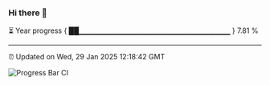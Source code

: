 ### Hi there 👋

⏳ Year progress { ██▁▁▁▁▁▁▁▁▁▁▁▁▁▁▁▁▁▁▁▁▁▁▁▁▁▁▁▁ } 7.81 %

---

⏰ Updated on Wed, 29 Jan 2025 12:18:42 GMT

![Progress Bar CI](https://github.com/Shyam-Makwana/GitHub-Actions-Demo/workflows/Progress%20Bar%20CI/badge.svg)
